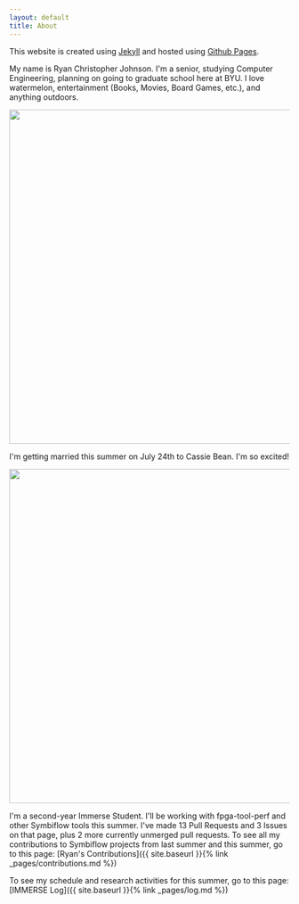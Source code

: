 ```yaml
---
layout: default
title: About
---
```


This website is created using [Jekyll](https://jekyllrb.com/) and hosted using [Github Pages](https://pages.github.com/).

My name is Ryan Christopher Johnson. I'm a senior, studying Computer Engineering, planning on going to graduate school here at BYU. I love watermelon, entertainment (Books, Movies, Board Games, etc.), and anything outdoors.

<img src = "{% link images/RyanImage.jpg %}" width="600">

I'm getting married this summer on July 24th to Cassie Bean. I'm so excited!

<img src = "{% link images/RyanCassie.jpg %}" width="600">

I'm a second-year Immerse Student. I'll be working with fpga-tool-perf and other Symbiflow tools this summer. I've made 13 Pull Requests and 3 Issues on that page, plus 2 more currently unmerged pull requests. To see all my contributions to Symbiflow projects from last summer and this summer, go to this page: [Ryan's Contributions]({{ site.baseurl }}{% link _pages/contributions.md %})

To see my schedule and research activities for this summer, go to this page: [IMMERSE Log]({{ site.baseurl }}{% link _pages/log.md %})
